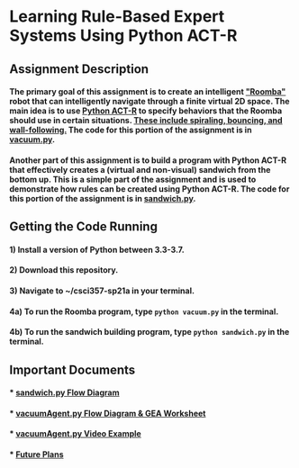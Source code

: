 #  Learning Rule-Based Expert Systems Using Python ACT-R

## Assignment Description
#### The primary goal of this assignment is to create an intelligent ["Roomba"](https://www.irobot.com/roomba) robot that can intelligently navigate through a finite virtual 2D space. The main idea is to use [Python ACT-R](https://sites.google.com/site/pythonactr/) to specify behaviors that the Roomba should use in certain situations. [These include spiraling, bouncing, and wall-following.](https://www.cnet.com/home/kitchen-and-household/appliance-science-how-robotic-vacuums-navigate/#) The code for this portion of the assignment is in [vacuum.py](https://gitlab.bucknell.edu/krd008/csci357-sp21a/blob/master/vacuum.py).
#### Another part of this assignment is to build a program with Python ACT-R that effectively creates a (virtual and non-visual) sandwich from the bottom up. This is a simple part of the assignment and is used to demonstrate how rules can be created using Python ACT-R. The code for this portion of the assignment is in [sandwich.py](https://gitlab.bucknell.edu/krd008/csci357-sp21a/blob/master/sandwich.py).

## Getting the Code Running
#### 1) Install a version of Python between 3.3-3.7.
#### 2) Download this repository.
#### 3) Navigate to ~/csci357-sp21a in your terminal.
#### 4a) To run the Roomba program, type `python vacuum.py` in the terminal.
#### 4b) To run the sandwich building program, type `python sandwich.py` in the terminal.

## Important Documents
#### *  [sandwich.py Flow Diagram](https://gitlab.bucknell.edu/krd008/csci357-sp21a/blob/master/docs/sandwich.py%20Flow%20Diagram.pdf)
#### *  [vacuumAgent.py Flow Diagram & GEA Worksheet](https://gitlab.bucknell.edu/krd008/csci357-sp21a/blob/master/docs/CogSci%20Assignment%20GEA%20and%20Flowchart.pdf)
#### *  [vacuumAgent.py Video Example](https://gitlab.bucknell.edu/krd008/csci357-sp21a/blob/master/docs/VacuumVid.mov?expanded=true&viewer=rich)
#### *  [Future Plans](https://gitlab.bucknell.edu/krd008/csci357-sp21a/blob/master/docs/future_plans.pdf)
